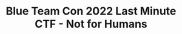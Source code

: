---
layout: post
title: Blue Team Con 2022 Last Minute CTF - Not for Humans
gh-repo: 4D5A
gh-badge: [follow]
categories: [ctfwriteups]
tags: [BlueTeamCon2022,ctf-intro]
after-content: [disclaimer-notice.html]
---